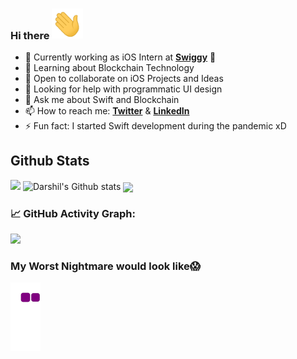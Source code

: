 ### Hi there <img src="https://raw.githubusercontent.com/ABSphreak/ABSphreak/master/gifs/Hi.gif" width="50px">


- 🔭 Currently working as iOS Intern at [**Swiggy**](https://www.swiggy.com) 🍕
- 🌱 Learning about Blockchain Technology 
- 👯 Open to collaborate on iOS Projects and Ideas
- 🤔 Looking for help with programmatic UI design
- 💬 Ask me about Swift and Blockchain
- 📫 How to reach me: [**Twitter**](https://twitter.com/agrawal_darshil) & [**LinkedIn**](https://www.linkedin.com/in/darshil-agrawal-736132176/)
- ⚡ Fun fact: I started Swift development during the pandemic xD

## Github Stats

<img src="https://github-readme-streak-stats.herokuapp.com/?user=darshilagrawal">

<img src="https://github-readme-stats.vercel.app/api?username=darshilagrawal&count_private=true&show_icons=true&theme=light" alt="Darshil's Github stats"/>

<img align="center" src="https://github-readme-stats.vercel.app/api/top-langs/?username=darshilagrawal&layout=compact&theme=light"/>

### 📈 GitHub Activity Graph:
 ![](https://activity-graph.herokuapp.com/graph?username=darshilagrawal&theme=light&bg_color=ffffff&custom_title=All%20You%20Have%20to%20do%20is%20Keep%20Going)

### My Worst Nightmare would look like😱
 ![](https://github.com/darshilagrawal/darshilagrawal/blob/output/github-contribution-grid-snake.gif)
